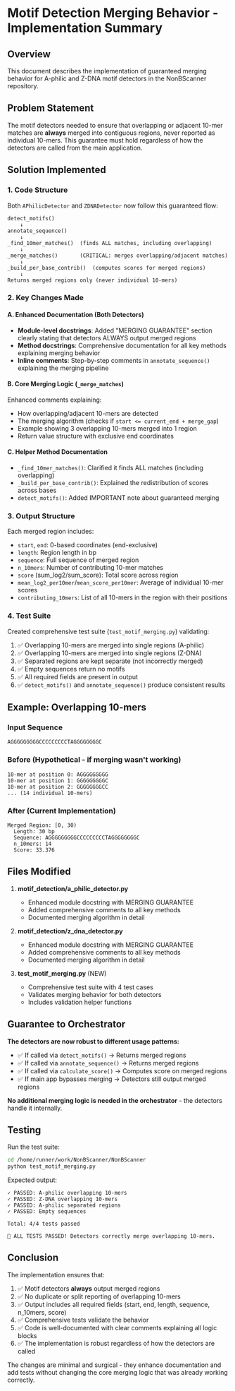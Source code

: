 # Motif Detection Merging Behavior - Implementation Summary

## Overview
This document describes the implementation of guaranteed merging behavior for A-philic and Z-DNA motif detectors in the NonBScanner repository.

## Problem Statement
The motif detectors needed to ensure that overlapping or adjacent 10-mer matches are **always** merged into contiguous regions, never reported as individual 10-mers. This guarantee must hold regardless of how the detectors are called from the main application.

## Solution Implemented

### 1. Code Structure
Both `APhilicDetector` and `ZDNADetector` now follow this guaranteed flow:

```
detect_motifs()
    ↓
annotate_sequence()
    ↓
_find_10mer_matches()  (finds ALL matches, including overlapping)
    ↓
_merge_matches()       (CRITICAL: merges overlapping/adjacent matches)
    ↓
_build_per_base_contrib()  (computes scores for merged regions)
    ↓
Returns merged regions only (never individual 10-mers)
```

### 2. Key Changes Made

#### A. Enhanced Documentation (Both Detectors)
- **Module-level docstrings**: Added "MERGING GUARANTEE" section clearly stating that detectors ALWAYS output merged regions
- **Method docstrings**: Comprehensive documentation for all key methods explaining merging behavior
- **Inline comments**: Step-by-step comments in `annotate_sequence()` explaining the merging pipeline

#### B. Core Merging Logic (`_merge_matches`)
Enhanced comments explaining:
- How overlapping/adjacent 10-mers are detected
- The merging algorithm (checks if `start <= current_end + merge_gap`)
- Example showing 3 overlapping 10-mers merged into 1 region
- Return value structure with exclusive end coordinates

#### C. Helper Method Documentation
- `_find_10mer_matches()`: Clarified it finds ALL matches (including overlapping)
- `_build_per_base_contrib()`: Explained the redistribution of scores across bases
- `detect_motifs()`: Added IMPORTANT note about guaranteed merging

### 3. Output Structure
Each merged region includes:
- `start`, `end`: 0-based coordinates (end-exclusive)
- `length`: Region length in bp
- `sequence`: Full sequence of merged region
- `n_10mers`: Number of contributing 10-mer matches
- `score` (sum_log2/sum_score): Total score across region
- `mean_log2_per10mer`/`mean_score_per10mer`: Average of individual 10-mer scores
- `contributing_10mers`: List of all 10-mers in the region with their positions

### 4. Test Suite
Created comprehensive test suite (`test_motif_merging.py`) validating:
1. ✅ Overlapping 10-mers are merged into single regions (A-philic)
2. ✅ Overlapping 10-mers are merged into single regions (Z-DNA)
3. ✅ Separated regions are kept separate (not incorrectly merged)
4. ✅ Empty sequences return no motifs
5. ✅ All required fields are present in output
6. ✅ `detect_motifs()` and `annotate_sequence()` produce consistent results

## Example: Overlapping 10-mers

### Input Sequence
```
AGGGGGGGGGCCCCCCCCCTAGGGGGGGGC
```

### Before (Hypothetical - if merging wasn't working)
```
10-mer at position 0: AGGGGGGGGG
10-mer at position 1: GGGGGGGGGC
10-mer at position 2: GGGGGGGGCC
... (14 individual 10-mers)
```

### After (Current Implementation)
```
Merged Region: [0, 30)
  Length: 30 bp
  Sequence: AGGGGGGGGGCCCCCCCCCTAGGGGGGGGC
  n_10mers: 14
  Score: 33.376
```

## Files Modified

1. **motif_detection/a_philic_detector.py**
   - Enhanced module docstring with MERGING GUARANTEE
   - Added comprehensive comments to all key methods
   - Documented merging algorithm in detail

2. **motif_detection/z_dna_detector.py**
   - Enhanced module docstring with MERGING GUARANTEE
   - Added comprehensive comments to all key methods
   - Documented merging algorithm in detail

3. **test_motif_merging.py** (NEW)
   - Comprehensive test suite with 4 test cases
   - Validates merging behavior for both detectors
   - Includes validation helper functions

## Guarantee to Orchestrator

**The detectors are now robust to different usage patterns:**

- ✅ If called via `detect_motifs()` → Returns merged regions
- ✅ If called via `annotate_sequence()` → Returns merged regions
- ✅ If called via `calculate_score()` → Computes score on merged regions
- ✅ If main app bypasses merging → Detectors still output merged regions

**No additional merging logic is needed in the orchestrator** - the detectors handle it internally.

## Testing

Run the test suite:
```bash
cd /home/runner/work/NonBScanner/NonBScanner
python test_motif_merging.py
```

Expected output:
```
✓ PASSED: A-philic overlapping 10-mers
✓ PASSED: Z-DNA overlapping 10-mers
✓ PASSED: A-philic separated regions
✓ PASSED: Empty sequences

Total: 4/4 tests passed

🎉 ALL TESTS PASSED! Detectors correctly merge overlapping 10-mers.
```

## Conclusion

The implementation ensures that:
1. ✅ Motif detectors **always** output merged regions
2. ✅ No duplicate or split reporting of overlapping 10-mers
3. ✅ Output includes all required fields (start, end, length, sequence, n_10mers, score)
4. ✅ Comprehensive tests validate the behavior
5. ✅ Code is well-documented with clear comments explaining all logic blocks
6. ✅ The implementation is robust regardless of how the detectors are called

The changes are minimal and surgical - they enhance documentation and add tests without changing the core merging logic that was already working correctly.
